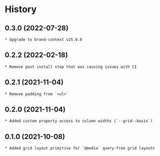 # History

## 0.3.0 (2022-07-28)
    * Upgrade to brand-context v25.0.0

## 0.2.2 (2022-02-18)
    * Remove post install step that was causing issues with CI

## 0.2.1 (2021-11-04)
	* Remove padding from `<ul>`

## 0.2.0 (2021-11-04)
	* Added custom property access to column widths (`--grid--basis`)

## 0.1.0 (2021-10-08)
	* Added grid layout primitive for `@media` query-free grid layouts
